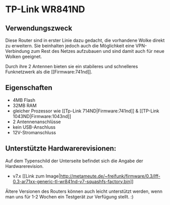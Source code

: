 # TP-Link WR841ND

## Verwendungszweck
Diese Router sind in erster Linie dazu gedacht, die vorhandene Wolke direkt zu erweitern.
Sie beinhalten jedoch auch die Möglichkeit eine VPN-Verbindung zum Rest des Netzes aufzubauen und sind damit auch für neue Wolken geeignet.

Durch ihre 2 Antennen bieten sie ein stabileres und schnelleres Funknetzwerk als die [[Firmware:741nd]].

## Eigenschaften
* 4MB Flash
* 32MB RAM
* gleicher Prozessor wie [[Tp-Link 714ND|Firmware:741nd]] & [[TP-Link 1043ND|Firmware:1043nd]]
* 2 Antennenanschlüsse
* kein USB-Anschluss
* 12V-Stromanschluss

## Unterstützte Hardwarerevisionen:
Auf dem Typenschild der Unterseite befindet sich die Angabe der Hardwarerevision.

* v7.x [[Link zum Image|http://metameute.de/~freifunk/firmware/0.3/lff-0.3-ar71xx-generic-tl-wr841nd-v7-squashfs-factory.bin]]

Ältere Versionen des Routers können auch leicht unterstützt werden, wenn man uns für 1-2 Wochen ein Testgerät zur Verfügung stellt. :)

